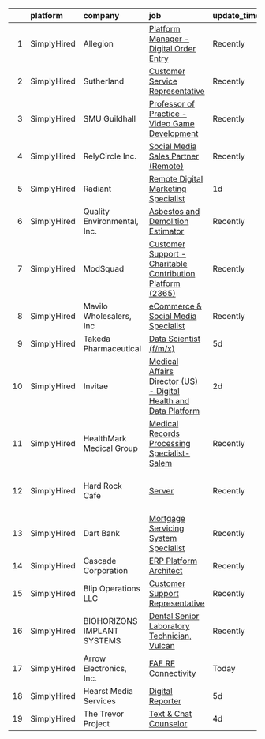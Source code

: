 

|    | platform    | company                     | job                                                                                                                                                                           | update_time   | location                      |
|---:|:------------|:----------------------------|:------------------------------------------------------------------------------------------------------------------------------------------------------------------------------|:--------------|:------------------------------|
|  1 | SimplyHired | Allegion                    | [Platform Manager - Digital Order Entry](https://www.simplyhired.com/job/QJcG1k8N7SDpgyRfSXUDR4rOvlD_1Dn4nptxOSGC2l0fxHA2maev6g?q=digital+platform)                           | Recently      | Remote                        |
|  2 | SimplyHired | Sutherland                  | [Customer Service Representative](https://www.simplyhired.com/job/ESkYtiFVF5cIymedya4jGIsaqk4MnYItJSzYZSKvS9XgW9-tqh3xsw?q=digital+platform)                                  | Recently      | Remote +1 location            |
|  3 | SimplyHired | SMU Guildhall               | [Professor of Practice - Video Game Development](https://www.simplyhired.com/job/cWjYu5tbWAzR0OvdzyfKif2PI83Ls17mioy2bMGOpEWOiTVQV3yMVw?q=digital+platform)                   | Recently      | Dallas, TX                    |
|  4 | SimplyHired | RelyCircle Inc.             | [Social Media Sales Partner (Remote)](https://www.simplyhired.com/job/mt3p9be5ahFXuuyRZ4htBbNYYa1_tYUZAdYvWptDz4U8ERxNXM_1Mw?q=digital+platform)                              | Recently      | Remote                        |
|  5 | SimplyHired | Radiant                     | [Remote Digital Marketing Specialist](https://www.simplyhired.com/job/Bw9Iz_pyyDMfSUKIU62xd9tI4v9OUNnvL66BQU9NG8Xnlm2hcHo4Kg?q=digital+platform)                              | 1d            | Remote                        |
|  6 | SimplyHired | Quality Environmental, Inc. | [Asbestos and Demolition Estimator](https://www.simplyhired.com/job/Xp28goQL8bI4DdsTIc2Kjjc6i45Qe6WuKmh6A-Ilm_89lSswagrnUw?q=digital+platform)                                | Recently      | Santa Fe Springs, CA          |
|  7 | SimplyHired | ModSquad                    | [Customer Support - Charitable Contribution Platform (2365)](https://www.simplyhired.com/job/SkVmsEfSJPE7_aExjmZGs6_WjdeOBR0lPfYmke-LWLWpPw6X9BIMZg?q=digital+platform)       | Recently      | Remote                        |
|  8 | SimplyHired | Mavilo Wholesalers, Inc     | [eCommerce & Social Media Specialist](https://www.simplyhired.com/job/-ifTAxPgRosG7rqdWWT3v7B0rOwEBd9qctdwr4TmhpwaqyFobaNd_w?q=digital+platform)                              | Recently      | Tampa, FL                     |
|  9 | SimplyHired | Takeda Pharmaceutical       | [Data Scientist (f/m/x)](https://www.simplyhired.com/job/MmtD61Fs3muLC2As09mFKqT96fbjFvjV3194kxfR1h31mhrIGD3e3w?q=digital+platform)                                           | 5d            | Vienna, VA                    |
| 10 | SimplyHired | Invitae                     | [Medical Affairs Director (US) - Digital Health and Data Platform](https://www.simplyhired.com/job/I-_sap5l4b9m1OKFAfOlgm8rovFCzo7jy1F7AktcFhCFratce_9p1w?q=digital+platform) | 2d            | Austin, TX                    |
| 11 | SimplyHired | HealthMark Medical Group    | [Medical Records Processing Specialist- Salem](https://www.simplyhired.com/job/DTvYBCw26VW98qDg49Y1_KKT2o8f8KhxBAIkdhv1_oe2lvi5kqu9Vw?q=digital+platform)                     | Recently      | Remote                        |
| 12 | SimplyHired | Hard Rock Cafe              | [Server](https://www.simplyhired.com/job/YjLb76_eOyey21PupyCyYb7rfYP24IyVZJAyupkkJ5OYzEYdoJ3XBw?q=digital+platform)                                                           | Recently      | San Antonio, TX +27 locations |
| 13 | SimplyHired | Dart Bank                   | [Mortgage Servicing System Specialist](https://www.simplyhired.com/job/zQ57Avh-EzJF17gxoMFAqvbk-0MzzZ2MhC0VIUsQQZbLcZkIxPA2OQ?q=digital+platform)                             | Recently      | Lansing, MI                   |
| 14 | SimplyHired | Cascade Corporation         | [ERP Platform Architect](https://www.simplyhired.com/job/Ipkk7ouXDmr4TYAYR4Vpt1qqSv3sapVN4_oSLhC1YFDexGbijW9h2Q?q=digital+platform)                                           | Recently      | Fairview, OR                  |
| 15 | SimplyHired | Blip Operations LLC         | [Customer Support Representative](https://www.simplyhired.com/job/gxHw7Ig6TWZ3uPv0xkNhvE3k5KqcTGdjIR7F7jHaLGGbnEkrRtA0iA?q=digital+platform)                                  | Recently      | Remote                        |
| 16 | SimplyHired | BIOHORIZONS IMPLANT SYSTEMS | [Dental Senior Laboratory Technician, Vulcan](https://www.simplyhired.com/job/I_GNGvOMpJVrg5E320KEzOG2us5btxO9te-Scn2zTDVn4IBMlPOatA?q=digital+platform)                      | Recently      | Birmingham, AL                |
| 17 | SimplyHired | Arrow Electronics, Inc.     | [FAE RF Connectivity](https://www.simplyhired.com/job/v3sz2nDr_NqJPhfLob5cMvZKUKWX2rEvfSx-KG_ARvH7x5PgD4_F5w?q=digital+platform)                                              | Today         | Plano, TX                     |
| 18 | SimplyHired | Hearst Media Services       | [Digital Reporter](https://www.simplyhired.com/job/7ZNCBQ8gVo_hD27QrsU2kek-zwl35A1aCYpZrQYXYCEIpy3gMfmQRg?q=digital+platform)                                                 | 5d            | San Antonio, TX               |
| 19 | SimplyHired | The Trevor Project          | [Text & Chat Counselor](https://www.simplyhired.com/job/Gi4UuiHgwV9SIBRq9nHeEWEwcX4hnm2uR8P6zjdq6JAh9tNRoeColA?q=digital+platform)                                            | 4d            | United States                 |